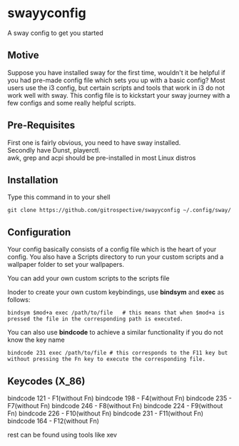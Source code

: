 # swayyconfig
A sway config to get you started

## Motive
Suppose you have installed sway for the first time, wouldn't it be helpful if you had pre-made config file which sets you up with a basic config? Most users use the i3 config, but certain scripts and tools that work in i3 do not work well with sway. This config file is to kickstart your sway journey with a few configs and some really helpful scripts.

## Pre-Requisites
First one is fairly obvious, you need to have sway installed. \
Secondly have Dunst, playerctl. \
awk, grep and acpi should be pre-installed in most Linux distros

## Installation

Type this command in to your shell
```
git clone https://github.com/gitrospective/swayyconfig ~/.config/sway/
```
## Configuration
Your config basically consists of a config file which is the heart of your config. 
You also have a Scripts directory to run your custom scripts and a wallpaper folder to set your wallpapers.

You can add your own custom scripts to the scripts file

Inoder to create your own custom keybindings, use **bindsym** and **exec**  as follows:
```
bindsym $mod+a exec /path/to/file   # this means that when $mod+a is pressed the file in the corresponding path is executed.
```
You can also use **bindcode** to achieve a similar functionality if you do not know the key name
```
bindcode 231 exec /path/to/file # this corresponds to the F11 key but without pressing the Fn key to execute the corresponding file.
```
## Keycodes (X_86)
bindcode 121 - F1(without Fn)
bindcode 198 - F4(without Fn)
bindcode 235 - F7(without Fn)
bindcode 246 - F8(without Fn)
bindcode 224 - F9(without Fn)
bindcode 226 - F10(without Fn)
bindcode 231 - F11(without Fn)
bindcode 164 - F12(without Fn)

rest can be found using tools like xev
